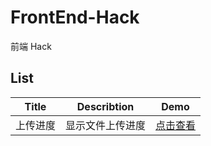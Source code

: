 # FrontEnd-Hack
前端 Hack

## List

|Title             |Describtion                 |Demo                                                                                  |
|------------------|----------------------------|--------------------------------------------------------------------------------------|
|上传进度           |显示文件上传进度             |[点击查看](https://github.com/pwcong/FrontEnd-Hack/tree/master/src/upload-progress)    |